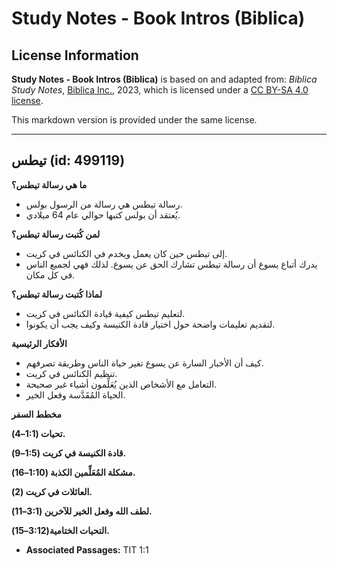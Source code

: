 # Study Notes - Book Intros (Biblica)

## License Information

**Study Notes - Book Intros (Biblica)** is based on and adapted from: _Biblica Study Notes_, [Biblica Inc.](https://www.biblica.com/), 2023, which is licensed under a [CC BY-SA 4.0 license](https://creativecommons.org/licenses/by-sa/4.0/legalcode.en).

This markdown version is provided under the same license.



--------------------------------

## تيطس (id: 499119)

**ما هي رسالة تيطس؟**

* رسالة تيطس هي رسالة من الرسول بولس.
* يُعتقد أن بولس كتبها حوالي عام 64 ميلادي.

**لمن كُتبت رسالة تيطس؟**

* إلى تيطس حين كان يعمل ويخدم في الكنائس في كريت.
* يدرك أتباع يسوع أن رسالة تيطس تشارك الحق عن يسوع. لذلك فهي لجميع الناس في كل مكان.

**لماذا كُتبت رسالة تيطس؟**

* لتعليم تيطس كيفية قيادة الكنائس في كريت.
* لتقديم تعليمات واضحة حول اختيار قادة الكنيسة وكيف يجب أن يكونوا.

**الأفكار الرئيسية**

* كيف أن الأخبار السارة عن يسوع تغير حياة الناس وطريقة تصرفهم.
* تنظيم الكنائس في كريت.
* التعامل مع الأشخاص الذين يُعَلِّمون أشياء غير صحيحة.
* الحياة المُقَدَّسة وفعل الخير.

**مخطط السفر**

**تحيات (1:1–4\).**

**قادة الكنيسة في كريت (1:5–9\).**

**مشكلة المُعَلِّمين الكذبة (1:10–16\).**

**العائلات في كريت (2\).**

**لطف الله وفعل الخير للآخرين (3:1–11\).**

**التحيات الختامية(3:12–15\).**

* **Associated Passages:** TIT 1:1

